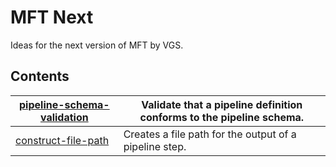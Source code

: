 # MFT Next

Ideas for the next version of MFT by VGS.

## Contents

| [pipeline-schema-validation](pipeline-schema-validation) | Validate that a pipeline definition conforms to the pipeline schema. |
|-|-|
| [construct-file-path](construct-file-path) | Creates a file path for the output of a pipeline step. |
